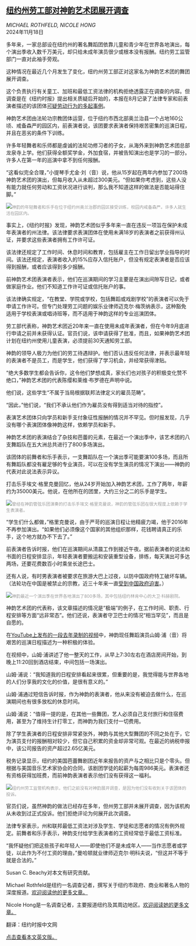 <!--1731915421000-->
[纽约州劳工部对神韵艺术团展开调查](https://cn.nytimes.com/usa/20241118/shen-yun-child-labor-regulator/)
------

<address>MICHAEL ROTHFELD, NICOLE HONG</address><time pudate="2024-11-18 03:21:30" datetime="2024-11-18 03:21:30">2024年11月18日</time><section><p>多年来，一家总部设在纽约州的著名舞蹈团依靠儿童和青少年在世界各地演出，每个演出季收入数千万美元，却只给未成年演员很少或根本没有报酬。纽约劳工监管部门一直对此袖手旁观。</p><p>这种情况在最近几个月发生了变化，纽约州劳工部正对这家名为神韵艺术团的舞团展开调查。</p><p>这个负责执行有关童工、加班和最低工资法律的机构拒绝透露正在调查的内容。但调查是在《纽约时报》提出相关质疑后开始的，本报在8月记录了法律专家和前表演者描述的该团体<a href="https://cn.nytimes.com/usa/20240816/shen-yun-dance-abuse/" title="Link: https://cn.nytimes.com/usa/20240816/shen-yun-dance-abuse/">可疑劳动行为的多起事例</a>。</p><p>神韵艺术团由法轮功宗教团体运营，位于纽约市西北部奥兰治县一个占地160公顷、戒备森严的园区内，前表演者说，该团要求表演者保持艰苦密集的巡演日程，并且在恶劣的条件下训练。</p><p>许多年轻舞者和乐师都是虔诚的法轮功修习者的子女，从海外来到神韵艺术团总部龙泉寺上学。他们获得全额奖学金，外加食宿，并被告知演出也是学习的一部分。许多人在第一年的巡演中拿不到任何报酬。</p><p>“这看似完全合理，”小提琴手尤金·刘（音）说，他从15岁起在两年内参加了200场神韵艺术团的演出，但每月收入从未超过300美元。“但如果你考虑到，这些人没有能力就任何劳动和工资状况进行谈判，那么我不知道这样的做法是否能站得住脚。”</p><p><img src="https://images.weserv.nl/?url=static01.nyt.com/images/2024/11/06/multimedia/00shen-yun-labor-01-jhbf/00shen-yun-labor-01-jhbf-master1050.jpg"><small style="color: #999;">神韵的年轻舞者和乐手在位于纽约州奥兰治郡的园区接受训练，校园内戒备森严。许多人就生活在园区内。</small></p><p>事实上，《纽约时报》发现，神韵艺术团似乎多年来一直在违反一项旨在保护未成年表演者的州法律。该法律要求表演团体在使用未满18岁的表演者之前获得州认证，并要求这些表演者拥有工作许可证。</p><p>该法律还规定了工作时间、休息时间和教育，包括雇主在工作日留出学业指导的时间。该法还规定，表演者收入的15%应存入信托账户，但没有规定表演者是否应该得到报酬，或者应该得到多少报酬。</p><p>前神韵艺术团表演者表示，他们在巡演期间的学习主要是在演出间隙写日记，或者做家庭作业。他们不知道工作许可证或信托账户的事。</p><p>该法律确实规定，“在教堂、学院或学校，包括舞蹈或戏剧学校”的表演者可以免于申请工作许可。但专门处理劳工问题的娱乐业律师迈克尔·梅茨纳表示，这种豁免适用于学校表演或唱诗班等，而不适用于神韵这样的专业巡演团体。</p><p>劳工部代表称，神韵艺术团近20年来一直在使用未成年表演者，但在今年9月底进行申请之前并未获得认证。官员们说，该申请获得了批准，而且，如果神韵艺术团计划在纽约州使用儿童表演，必须提前30天通知劳工部。</p><p>神韵的领导人极力为他们的劳工待遇辩护。他们否认违反任何法律，并表示最年轻的表演者不是员工，而是学生，他们获得了学习机会，并经常获得津贴。</p><p>“绝大多数学生都会告诉你，这令他们梦想成真，家长们也对孩子的积极变化赞不绝口，”神韵艺术团的代表陈缨和莱维·布罗德在声明中说。</p><p>他们说，这些学生“不属于当局根据联邦法律定义的雇员范畴”。</p><p>“因此，”他们说，“我们不承认他们作为雇员没有得到适当对待的指控”。</p><p>表演艺术团体只向学员和新手支付象征性报酬的情况并不罕见。但时报发现，几乎没有哪个表演团体像神韵这样，依赖学员和新手。</p><p>神韵艺术团的表演结合了杂技和芭蕾的元素，在最近一个演出季中，该艺术团的八支舞蹈队在五大洲总共进行了800多场演出。</p><p>该团体的前舞者和乐手表示，一支舞蹈队在一个演出季可能要演100多场，而且所有舞蹈队都没有雇足够的专业演员，可以在没有学生演员的情况下演出——神韵的代表对此说法表示异议。</p><p>打击乐手埃文·格里克曼回忆，他从24岁开始加入神韵艺术团，工作了两年，年薪约为35000美元。他说，在他所在的团里，大约三分之二的乐手是学生。</p><p><img src="https://images.weserv.nl/?url=static01.nyt.com/images/2024/11/13/multimedia/00shen-yun-labor--01-cljt/00shen-yun-labor--01-cljt-master1050.jpg"><small style="color: #999;">曾经在神韵管弦乐团演奏的打击乐手埃文·格里克曼说，神韵的管弦乐团在很大程度上依赖于学生表演者。</small></p><p>“学生们什么都做，”格里克曼说，由于严苛的巡演日程让他精疲力竭，他于2016年不再参加演出。“如果他们必须像这个国家的其他组织那样，花钱聘请真正的乐手，这个地方就办不下去了。”</p><p>前表演者告诉时报，他们在巡演期间从清晨工作到接近午夜。据前表演者的说法和书面的日程安排显示，年轻表演者要搬运和安装重型设备，排练，每天演出可多达两场，还要花费数百小时乘坐长途巴士。</p><p>还有人说，有时男表演者被要求在旅游大巴上过夜，以防中国政府特工破坏车辆。（法轮功在中国是被禁止的宗教，近三十年来一直<a href="https://cn.nytimes.com/usa/20240816/shen-yun-falun-gong/">受到中国政府迫害</a>。）</p><p><img src="https://images.weserv.nl/?url=static01.nyt.com/images/2024/11/06/multimedia/00shen-yun-labor-03-qkhw/00shen-yun-labor-03-qkhw-master1050.jpg"><small style="color: #999;">神韵最近一个演出季在世界各地演出了800多场，其中包括纽约林肯中心的大卫·科赫剧院。</small></p><p>神韵艺术团的代表称，该文章描述的情况是“极端”的例子，在工作时间、职责、行程安排等方面“远非常态”。他们还说，表演者守卫巴士的情况“相当罕见”，而且是自愿的。</p><p>在<a rel="noopener noreferrer" target="_blank" href="https://www.youtube.com/watch?v=CLEsy2Y3law&t=1s&ab_channel=3Musketeers" title="Link: https://www.youtube.com/watch?v=CLEsy2Y3law&t=1s&ab_channel=3Musketeers">YouTube上发布的一段去年录制的视频</a>中，神韵现任舞蹈演员山姆·浦（音）将艰苦的巡演日程描述为一种积极的体验。</p><p>在视频中，山姆·浦讲述了他一整天的工作，从早上7:30左右在酒店房间开始，到晚上11:20回到酒店结束，中间包括一场演出。</p><p>山姆·浦说：“我知道我的日程安排看起来很累，但重要的是，我觉得能与世界各地的人们分享我的文化的价值，是很有意义的。”</p><p>山姆·浦通过短信告诉时报，作为神韵的表演者，他从来没有被迫去做什么，在巡演期间也有很多放松的休息时间。</p><p>山姆·浦说：“值得一提的是，在其他一些舞团，艺人必须自己支付旅行和住宿费用，甚至为了维持生计打零工，而神韵为我们支付一切费用。</p><p>除了学生表演者的日程安排非常紧张外，神韵与其他大型舞团的不同之处在于，它为演员支付的报酬相对较少，但它自己积累的资金却非常可观。在最近的纳税申报中，该公司报告的资产超过2.65亿美元。</p><p>税务记录显示，纽约的美国芭蕾舞剧团近年来报告的资产与之相比只是个零头。但根据与美国音乐艺术家协会的合同，该剧团学徒的起薪为每周986美元。表演者还有资格获得加班费，而前神韵表演者表示他们没有获得这一福利。</p><p><img src="https://images.weserv.nl/?url=static01.nyt.com/images/2024/11/13/multimedia/00shen-yun-labor-ny-02-fbpw/00shen-yun-labor-ny-02-fbpw-master1050.jpg"><small style="color: #999;">纽约州劳工监管机构表示，他们之前没有对神韵展开调查，是因为他们没有收到关于该团体的投诉。</small></p><p>官员们说，虽然神韵的做法已经存在多年，但州劳工部并未展开调查，因为该机构从未收到过正式投诉。他们拒绝评论为何展开此次调查。</p><p>法律专家表示，州和联邦最低工资法对涉及学生、学徒和志愿者的情况有例外规定。前舞者和乐手表示，神韵支付给学生表演者的工资经常低于最低工资标准。</p><p>“我怀疑他们把这些孩子和年轻人——即使他们不是未成年人——当作志愿者或学徒，以此作为不付工资的理由，”曼哈顿就业律师迈克尔·明科夫说，“但这并不等于就是合法的。”</p></section><footer><p>Susan C. Beachy对本文有研究贡献。</p><p>Michael Rothfeld是纽约一名调查记者，撰写关于纽约市政府、商业和著名人物的深度报道。<a rel="nofollow" target="_blank" href="https://www.nytimes.com/by/michael-rothfeld">欢迎阅读他的更多文章。</a></p><p>Nicole Hong是一名调查记者，主要报道纽约及其周边地区。<a rel="nofollow" target="_blank" href="https://www.nytimes.com/by/nicole-hong">欢迎阅读她的更多文章。</a></p><p>翻译：纽约时报中文网</p><p><a rel="nofollow" target="_blank" href="https://www.nytimes.com/2024/11/17/nyregion/shen-yun-child-labor-regulator.html">点击查看本文英文版。</a></p><br></footer>
